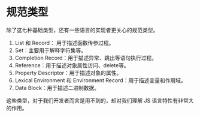
# 规范类型

除了这七种基础类型，还有一些语言的实现者更关心的规范类型。

1. List 和 Record： 用于描述函数传参过程。
2. Set：主要用于解释字符集等。
3. Completion Record：用于描述异常、跳出等语句执行过程。
4. Reference：用于描述对象属性访问、delete等。
5. Property Descriptor：用于描述对象的属性。
6. Lexical Environment 和 Environment Record：用于描述变量和作用域。
7. Data Block：用于描述二进制数据。

这些类型，对于我们开发者而言是用不到的，却对我们理解 JS 语言特性有非常大的作用。


